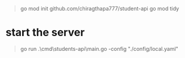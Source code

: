 > go mod init github.com/chiragthapa777/student-api
> go mod tidy

# start the server
> go run .\cmd\students-api\main.go -config "./config/local.yaml"